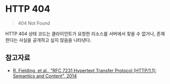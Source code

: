# HTTP 404

> 404 Not Found

HTTP 404 상태 코드는 클라이언트가 요청한 리소스를 서버에서 찾을 수 없거나, 존재한다는 사실을 공개하고 싶지 않음을 나타낸다.

## 참고자료

- [R. Fielding, et al., "RFC 7231 Hypertext Transfer Protocol (HTTP/1.1): Semantics and Content", 2014](https://datatracker.ietf.org/doc/html/rfc7231#section-6.5.4)
